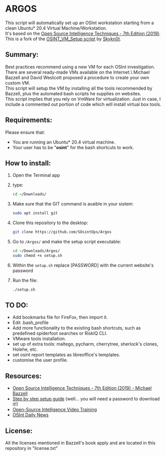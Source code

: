 # ARGOS
This script will automatically set up an OSInt workstation starting from a clean Ubuntu* 20.4 Virtual Machine/Workstation.\
It's based on the [Open Source Intelligence Techniques - 7th Edition (2019)](https://inteltechniques.com/book1.html).
This is a fork of the [OSINT_VM_Setup script](https://github.com/Skykn0t/OSINT_VM_Setup) by [Skykn0t](https://github.com/Skykn0t).


## Summary:
Best practices recommend using a new VM for each OSInt investigation.\
There are several ready-made VMs available on the Internet.\ 
Michael Bazzell and David Westcott proposed a procedure to create your own custom VM.\
This script will setup the VM by installing all the tools recommended by Bazzell, plus the automated bash scripts he supplies on websites.\
This script implies that you rely on VmWare for virtualization. Just in case, I include a commented out portion of code which will install virtual box tools. 


## Requirements:
Please ensure that:
- You are running an Ubuntu* 20.4 virtual machine.
- Your user has to be "**osint**" for the bash shortcuts to work.


## How to install:
1) Open the Terminal app

2) type:
    ```bash
    cd ~/Downloads/
    ```
3) Make sure that the GIT command is avaible in your sistem:
    ```bash
    sudo apt install git
    ```
4) Clone this repository to the desktop: 
    ```bash
    git clone https://github.com/SOsintOps/Argos
    ```

5) Go to ```/Argos/``` and make the setup script executable:
    ```bash
    cd ~/Downloads/Argos/
    sudo chmod +x setup.sh
    ```
6) Within the ```setup.sh``` replace [PASSWORD] with the current website's password

7) Run the file:
    ```bash
    ./setup.sh
    ```


## TO DO:
- Add bookmarks file for FireFox, then import it.
- Edit .bash_profile
- Add more functionality to the existing bash shortcuts, such as predefined spiderfoot searches or RiskIQ CLI. 
- VMware tools installation.
- set up  of extra tools: maltego, pycharm, cherrytree, sherlock's clones, Holehe, etc.
- set osint report templates as libreoffice's templates.
- customise the user profile.

## Resources:
- [Open Source Intelligence Techniques - 7th Edition (2019) - Michael Bazzell](https://inteltechniques.com/book1.html)
- [Step by step setup guide](https://inteltechniques.com/osintbook/linux.20.txt) (well... you will need a password to download it!)
- [Open-Source Intelligence Video Training](https://www.inteltechniques.net/courses/open-source-intelligence)
- [OSInt Daily News](https://osintops.com/en/)



## License:
All the licenses mentioned in Bazzell's book apply and are located in this repository in "license.txt" 
